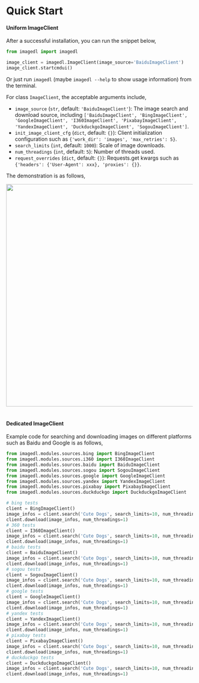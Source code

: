 # Quick Start

#### Uniform ImageClient

After a successful installation, you can run the snippet below,

```python
from imagedl import imagedl

image_client = imagedl.ImageClient(image_source='BaiduImageClient')
image_client.startcmdui()
```

Or just run `imagedl` (maybe `imagedl --help` to show usage information) from the terminal.

For class `ImageClient`, the acceptable arguments include,

- `image_source` (`str`, default: `'BaiduImageClient'`): The image search and download source, including `['BaiduImageClient', 'BingImageClient', 'GoogleImageClient', 'I360ImageClient', 'PixabayImageClient', 'YandexImageClient', 'DuckduckgoImageClient', 'SogouImageClient']`.
- `init_image_client_cfg` (`dict`, default: `{}`): Client initialization configuration such as `{'work_dir': 'images', 'max_retries': 5}`.
- `search_limits` (`int`, default: `1000`): Scale of image downloads.
- `num_threadings` (`int`, default: `5`): Number of threads used.
- `request_overrides` (`dict`, default: `{}`): Requests.get kwargs such as `{'headers': {'User-Agent': xxx}, 'proxies': {}}`.

The demonstration is as follows,

<div align="center">
  <img src="https://github.com/CharlesPikachu/imagedl/raw/main/docs/screenshot.gif" width="600"/>
</div>
<br />

#### Dedicated ImageClient

Example code for searching and downloading images on different platforms such as Baidu and Google is as follows,

```python
from imagedl.modules.sources.bing import BingImageClient
from imagedl.modules.sources.i360 import I360ImageClient
from imagedl.modules.sources.baidu import BaiduImageClient
from imagedl.modules.sources.sogou import SogouImageClient
from imagedl.modules.sources.google import GoogleImageClient
from imagedl.modules.sources.yandex import YandexImageClient
from imagedl.modules.sources.pixabay import PixabayImageClient
from imagedl.modules.sources.duckduckgo import DuckduckgoImageClient

# bing tests
client = BingImageClient()
image_infos = client.search('Cute Dogs', search_limits=10, num_threadings=1)
client.download(image_infos, num_threadings=1)
# 360 tests
client = I360ImageClient()
image_infos = client.search('Cute Dogs', search_limits=10, num_threadings=1)
client.download(image_infos, num_threadings=1)
# baidu tests
client = BaiduImageClient()
image_infos = client.search('Cute Dogs', search_limits=10, num_threadings=1)
client.download(image_infos, num_threadings=1)
# sogou tests
client = SogouImageClient()
image_infos = client.search('Cute Dogs', search_limits=10, num_threadings=1)
client.download(image_infos, num_threadings=1)
# google tests
client = GoogleImageClient()
image_infos = client.search('Cute Dogs', search_limits=10, num_threadings=1)
client.download(image_infos, num_threadings=1)
# yandex tests
client = YandexImageClient()
image_infos = client.search('Cute Dogs', search_limits=10, num_threadings=1)
client.download(image_infos, num_threadings=1)
# pixabay tests
client = PixabayImageClient()
image_infos = client.search('Cute Dogs', search_limits=10, num_threadings=1)
client.download(image_infos, num_threadings=1)
# duckduckgo tests
client = DuckduckgoImageClient()
image_infos = client.search('Cute Dogs', search_limits=10, num_threadings=1)
client.download(image_infos, num_threadings=1)
```